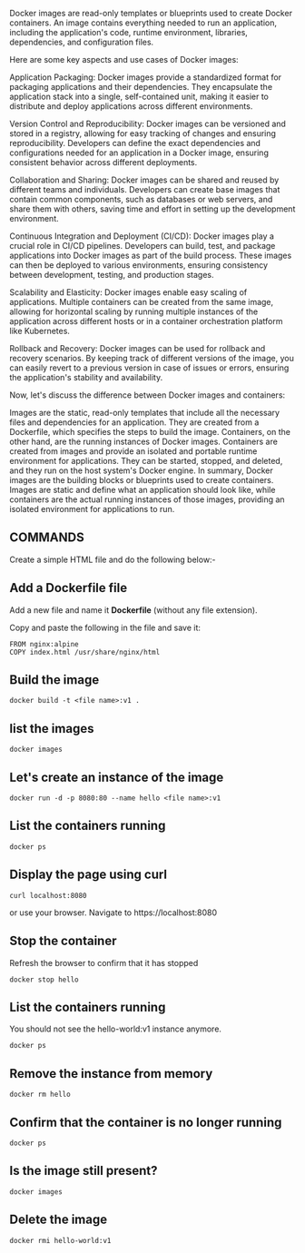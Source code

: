 Docker images are read-only templates or blueprints used to create Docker containers. An image contains everything needed to run an application, including the application's code, runtime environment, libraries, dependencies, and configuration files.

Here are some key aspects and use cases of Docker images:

Application Packaging: Docker images provide a standardized format for packaging applications and their dependencies. They encapsulate the application stack into a single, self-contained unit, making it easier to distribute and deploy applications across different environments.

Version Control and Reproducibility: Docker images can be versioned and stored in a registry, allowing for easy tracking of changes and ensuring reproducibility. Developers can define the exact dependencies and configurations needed for an application in a Docker image, ensuring consistent behavior across different deployments.

Collaboration and Sharing: Docker images can be shared and reused by different teams and individuals. Developers can create base images that contain common components, such as databases or web servers, and share them with others, saving time and effort in setting up the development environment.

Continuous Integration and Deployment (CI/CD): Docker images play a crucial role in CI/CD pipelines. Developers can build, test, and package applications into Docker images as part of the build process. These images can then be deployed to various environments, ensuring consistency between development, testing, and production stages.

Scalability and Elasticity: Docker images enable easy scaling of applications. Multiple containers can be created from the same image, allowing for horizontal scaling by running multiple instances of the application across different hosts or in a container orchestration platform like Kubernetes.

Rollback and Recovery: Docker images can be used for rollback and recovery scenarios. By keeping track of different versions of the image, you can easily revert to a previous version in case of issues or errors, ensuring the application's stability and availability.

Now, let's discuss the difference between Docker images and containers:

Images are the static, read-only templates that include all the necessary files and dependencies for an application. They are created from a Dockerfile, which specifies the steps to build the image.
Containers, on the other hand, are the running instances of Docker images. Containers are created from images and provide an isolated and portable runtime environment for applications. They can be started, stopped, and deleted, and they run on the host system's Docker engine.
In summary, Docker images are the building blocks or blueprints used to create containers. Images are static and define what an application should look like, while containers are the actual running instances of those images, providing an isolated environment for applications to run.

## COMMANDS


Create a simple HTML file and do the following below:-

## Add a Dockerfile file

Add a new file and name it **Dockerfile** (without any file extension).

Copy and paste the following in the file and save it:

    FROM nginx:alpine
    COPY index.html /usr/share/nginx/html

## Build the image

    docker build -t <file name>:v1 .

## list the images

    docker images

## Let's create an instance of the image

    docker run -d -p 8080:80 --name hello <file name>:v1

## List the containers running

    docker ps

## Display the page using curl

    curl localhost:8080

or use your browser. Navigate to https://localhost:8080

## Stop the container

Refresh the browser to confirm that it has stopped

    docker stop hello

## List the containers running

You should not see the hello-world:v1 instance anymore.

    docker ps

## Remove the instance from memory

    docker rm hello

## Confirm that the container is no longer running

    docker ps

## Is the image still present?

    docker images

## Delete the image

    docker rmi hello-world:v1